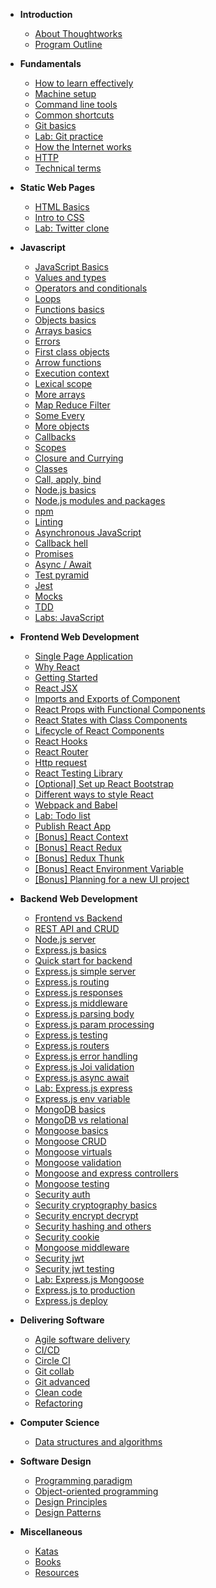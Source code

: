 - **Introduction**

  - [About Thoughtworks](introduction/thoughtworks)
  - [Program Outline](introduction/outline)

- **Fundamentals**

  - [How to learn effectively](fundamentals/how-to-learn)
  - [Machine setup](fundamentals/machine)
  - [Command line tools](fundamentals/command-line)
  - [Common shortcuts](fundamentals/shortcuts)
  - [Git basics](fundamentals/git-basics)
  - [Lab: Git practice](fundamentals/git-practice)
  - [How the Internet works](fundamentals/how-internet-works)
  - [HTTP](fundamentals/http)
  - [Technical terms](fundamentals/technical-terms)

- **Static Web Pages**

  - [HTML Basics](html&css/html)
  - [Intro to CSS](html&css/css-basics)
  - [Lab: Twitter clone](html&css/labs)

- **Javascript**

  - [JavaScript Basics](javascript/basics)
  - [Values and types](javascript/values-types)
  - [Operators and conditionals](javascript/operators-conditional)
  - [Loops](javascript/loops)
  - [Functions basics](javascript/functions-basics)
  - [Objects basics](javascript/objects-basics)
  - [Arrays basics](javascript/arrays-basics)
  - [Errors](javascript/errors)
  - [First class objects](javascript/first-class-objects)
  - [Arrow functions](javascript/arrow-functions)
  - [Execution context](javascript/execution-context)
  - [Lexical scope](javascript/lexical-scope)
  - [More arrays](javascript/arrays)
  - [Map Reduce Filter](javascript/map-reduce-filter)
  - [Some Every](javascript/some-every)
  - [More objects](javascript/objects)
  - [Callbacks](javascript/callbacks)
  - [Scopes](javascript/scopes)
  - [Closure and Currying](javascript/closure-currying)
  - [Classes](javascript/classes)
  - [Call, apply, bind](javascript/call-apply-bind)
  - [Node.js basics](javascript/node-basics)
  - [Node.js modules and packages](javascript/node-modules)
  - [npm](javascript/npm)
  - [Linting](javascript/linting)
  - [Asynchronous JavaScript](javascript/asynchronous-js)
  - [Callback hell](javascript/callback-hell)
  - [Promises](javascript/promises)
  - [Async / Await](javascript/async-await)
  - [Test pyramid](javascript/test-pyramid)
  - [Jest](javascript/jest)
  - [Mocks](javascript/mocks)
  - [TDD](javascript/tdd)
  - [Labs: JavaScript](javascript/javascript-labs)

- **Frontend Web Development**

  - [Single Page Application](frontend/single-page-application)
  - [Why React](frontend/why-react)
  - [Getting Started](frontend/react-hello-world)
  - [React JSX](frontend/react-jsx)
  - [Imports and Exports of Component](frontend/import-export-components)
  - [React Props with Functional Components](frontend/react-props-with-func)
  - [React States with Class Components](frontend/react-state-with-class)
  - [Lifecycle of React Components](frontend/react-lifecycle)
  - [React Hooks](frontend/react-hooks)
  - [React Router](frontend/react-router)
  - [Http request](frontend/http-request)
  - [React Testing Library](frontend/react-testing-library)
  - [[Optional] Set up React Bootstrap](frontend/react-bootstrap)
  - [Different ways to style React](frontend/ways-to-style-react)
  - [Webpack and Babel](frontend/webpack-babel)
  - [Lab: Todo list](frontend/react-todo-list)
  - [Publish React App](frontend/publish-react)
  - [[Bonus] React Context](frontend/react-context)
  - [[Bonus] React Redux](frontend/react-redux)
  - [[Bonus] Redux Thunk](frontend/redux-thunk)
  - [[Bonus] React Environment Variable](frontend/react-env-variable)
  - [[Bonus] Planning for a new UI project](frontend/planning-new-project)

- **Backend Web Development**

  - [Frontend vs Backend](backend/frontend-backend)
  - [REST API and CRUD](backend/rest-api)
  - [Node.js server](backend/node-server)
  - [Express.js basics](backend/express-basics)
  - [Quick start for backend](backend/backend-quick-start)
  - [Express.js simple server](backend/express-simple-server)
  - [Express.js routing](backend/express-routing)
  - [Express.js responses](backend/express-responses)
  - [Express.js middleware](backend/express-middleware)
  - [Express.js parsing body](backend/express-parsing-request-body)
  - [Express.js param processing](backend/express-param-processing)
  - [Express.js testing](backend/express-testing)
  - [Express.js routers](backend/express-routers)
  - [Express.js error handling](backend/express-error-handling)
  - [Express.js Joi validation](backend/express-joi-validation)
  - [Express.js async await](backend/express-async-await)
  - [Lab: Express.js express](backend/express-lab)
  - [Express.js env variable](backend/express-env-variable)
  - [MongoDB basics](backend/mongodb-basics)
  - [MongoDB vs relational](backend/mongodb-vs-relational)
  - [Mongoose basics](backend/mongoose-basics)
  - [Mongoose CRUD](backend/mongoose-crud)
  - [Mongoose virtuals](backend/mongoose-virtuals)
  - [Mongoose validation](backend/mongoose-validation)
  - [Mongoose and express controllers](backend/mongoose-express)
  - [Mongoose testing](backend/mongoose-testing)
  - [Security auth](backend/security-auth)
  - [Security cryptography basics](backend/security-cryptography-basics)
  - [Security encrypt decrypt](backend/security-encrypt-decrypt)
  - [Security hashing and others](backend/security-hash-others)
  - [Security cookie](backend/security-cookie)
  - [Mongoose middleware](backend/mongoose-middleware)
  - [Security jwt](backend/security-jwt)
  - [Security jwt testing](backend/security-jwt-testing)
  - [Lab: Express.js Mongoose](backend/express-mongoose-lab)
  - [Express.js to production](backend/express-to-production)
  - [Express.js deploy](backend/express-deploy)
    <!-- - [Lab: Company reviews](backend/company-reviews-lab) -->
    <!-- - [Labs: Express / Mongoose](backend/backend-labs) -->

- **Delivering Software**

  - [Agile software delivery](delivering-software/agile)
  - [CI/CD](delivering-software/ci-cd)
  - [Circle CI](delivering-software/circle-ci)
  - [Git collab](delivering-software/git-collab)
  - [Git advanced](delivering-software/git-advanced)
  - [Clean code](delivering-software/clean-code)
  - [Refactoring](delivering-software/refactoring)

- **Computer Science**

  - [Data structures and algorithms](computer-science/data-structures-algorithms)

- **Software Design**

  - [Programming paradigm](software-design/programming-paradigm)
  - [Object-oriented programming](software-design/object-oriented-programming)
  - [Design Principles](software-design/design-principles)
  - [Design Patterns](software-design/design-patterns)

- **Miscellaneous**

  - [Katas](miscellaneous/katas)
  - [Books](miscellaneous/books)
  - [Resources](miscellaneous/resources)
